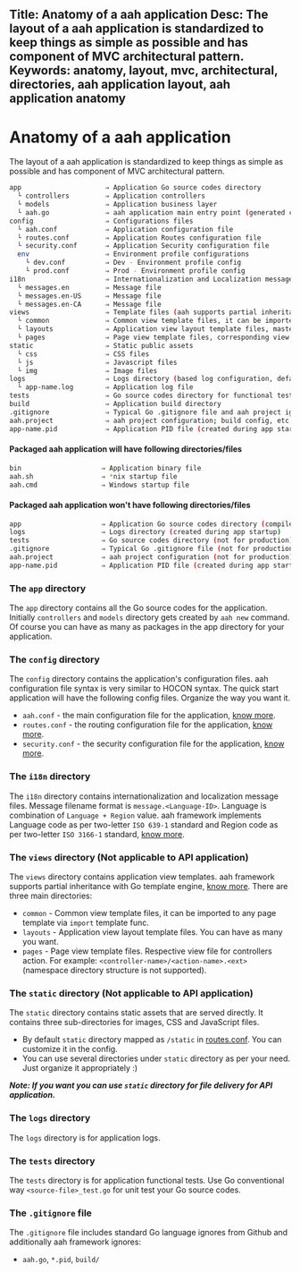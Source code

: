 Title: Anatomy of a aah application
Desc: The layout of a aah application is standardized to keep things as simple as possible and has component of MVC architectural pattern.
Keywords: anatomy, layout, mvc, architectural, directories, aah application layout, aah application anatomy
---
# Anatomy of a aah application

The layout of a aah application is standardized to keep things as simple as possible and has component of MVC architectural pattern.

```bash
app                     ⇒ Application Go source codes directory
  └ controllers         ⇒ Application controllers
  └ models              ⇒ Application business layer
  └ aah.go              ⇒ aah application main entry point (generated code)
config                  ⇒ Configurations files
  └ aah.conf            ⇒ Application configuration file
  └ routes.conf         ⇒ Application Routes configuration file
  └ security.conf       ⇒ Application Security configuration file
  env                   ⇒ Environment profile configurations
    └ dev.conf          ⇒ Dev - Environment profile config
    └ prod.conf         ⇒ Prod - Environment profile config
i18n                    ⇒ Internationalization and Localization message files
  └ messages.en         ⇒ Message file
  └ messages.en-US      ⇒ Message file
  └ messages.en-CA      ⇒ Message file
views                   ⇒ Template files (aah supports partial inheritance with Go template engine)
  └ common              ⇒ Common view template files, it can be imported to any page template
  └ layouts             ⇒ Application view layout template files, master template for page template
  └ pages               ⇒ Page view template files, corresponding view template for controllers action
static                  ⇒ Static public assets
  └ css                 ⇒ CSS files
  └ js                  ⇒ Javascript files
  └ img                 ⇒ Image files
logs                    ⇒ Logs directory (based log configuration, default is console on 'dev' profile)
  └ app-name.log        ⇒ Application log file
tests                   ⇒ Go source codes directory for functional tests, use Go conventional way for unit tests
build                   ⇒ Application build directory
.gitignore              ⇒ Typical Go .gitignore file and aah project ignore files
aah.project             ⇒ aah project configuration; build config, etc.
app-name.pid            ⇒ Application PID file (created during app startup)
```

#### Packaged aah application will have following directories/files
```bash
bin                    ⇒ Application binary file
aah.sh                 ⇒ *nix startup file
aah.cmd                ⇒ Windows startup file
```

#### Packaged aah application won't have following directories/files
```bash
app                    ⇒ Application Go source codes directory (compiled into binary file kept under `bin` directory)
logs                   ⇒ Logs directory (created during app startup)
tests                  ⇒ Go source codes directory (not for production)
.gitignore             ⇒ Typical Go .gitignore file (not for production)
aah.project            ⇒ aah project configuration (not for production)
app-name.pid           ⇒ Application PID file (created during app startup)
```

### The `app` directory

The `app` directory contains all the Go source codes for the application. Initially `controllers` and `models` directory gets created by `aah new` command. Of course you can have as many as packages in the app directory for your application.

### The `config` directory

The `config` directory contains the application's configuration files. aah configuration file syntax is very similar to HOCON syntax. The quick start application will have the following config files. Organize the way you want it.

  * `aah.conf` - the main configuration file for the application, [know more](app-config.html).
  * `routes.conf` - the routing configuration file for the application, [know more](routes-config.html).
  * `security.conf` - the security configuration file for the application, [know more](security-config.html).

### The `i18n` directory

The `i18n` directory contains internationalization and localization message files. Message filename format is  `message.<Language-ID>`. Language is combination of `Language + Region` value. aah framework implements Language code as per  two-letter `ISO 639-1` standard and Region code as per two-letter `ISO 3166-1` standard, [know more](i18n.html).

### The `views` directory (Not applicable to API application)

The `views` directory contains application view templates. aah framework supports partial inheritance with Go template engine, [know more](views.html). There are three main directories:

  * `common` - Common view template files, it can be imported to any page template via `import` template func.
  * `layouts` - Application view layout template files. You can have as many you want.
  * `pages` - Page view template files. Respective view file for controllers action. For example: `<controller-name>/<action-name>.<ext>` (namespace directory structure is not supported).

### The `static` directory (Not applicable to API application)

The `static` directory contains static assets that are served directly. It contains three sub-directories for images, CSS and JavaScript files.
  * By default `static` directory mapped as `/static` in [routes.conf](routes-config.html). You can customize it in the config.
  * You can use several directories under `static` directory as per your need. Just organize it appropriately :)

***Note: If you want you can use `static` directory for file delivery for API application.***

### The `logs` directory

The `logs` directory is for application logs.

### The `tests` directory

The `tests` directory is for application functional tests. Use Go conventional way `<source-file>_test.go` for unit test your Go source codes.

### The `.gitignore` file

The `.gitignore` file includes standard Go language ignores from Github and additionally aah framework ignores:

  * `aah.go`, `*.pid`, `build/`

